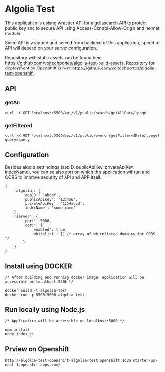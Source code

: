 # Algolia Test

This application is usisng wrapper API for algoliasearch API to protect public key and to secure API using Access-Control-Allow-Origin and helmet module.

Since API is wrapped and served from backend of this application, speed of API will depend on your server configuration.

Repository with static assets can be found here https://github.com/vojtechportes/algolia-test-build-assets. Repository for deployment on Openshift is here https://github.com/vojtechportes/algolia-test-openshift.

## API

### getAll

```
curl -X GET localhost:5500/api/v1/public/search/getAllData/:page
```

### getFiltered

```
curl -X GET localhost:5500/api/v1/public/search/getFilteredData/:page?query=query
```

## Configuration

Besides algolia settingings (appID, publicApiKey, privateApiKey, indexName), you can se also port on which this application will run and CORS to improve security of API and APP itself.

```javsacript
{
	'algolia': {
		'appID': 'abdef',
		'publicApiKey': '123456',
		'privateApiKey': '1234abcd',
		'indexName': 'some_name'
	},
	'server': {
		'port': 5000,
		'cors': {
			'enabled': true,
			'whitelist': [] /* array of whitelisted domains for CORS */
		}
	}
}
```

## Install using DOCKER

```
/* After building and running docker image, application will be accessible on localhost:5500 */

docker build -t algolia-test
docker run -p 5500:5000 algolia-test
```

## Run locally using Node.js

```
/* Application will be accessible on localhost:5000 */

npm install
node index.js
```

## Prview on Openshift

```
http://algolia-test-openshift-algolia-test-openshift.1d35.starter-us-east-1.openshiftapps.com/
```